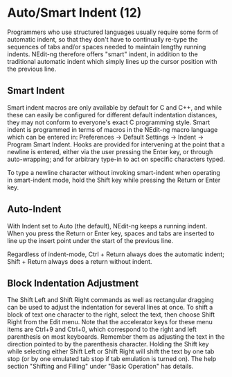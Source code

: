 # Auto/Smart Indent (12)

Programmers who use structured languages usually require some form of
automatic indent, so that they don't have to continually re-type the
sequences of tabs and/or spaces needed to maintain lengthy running
indents. NEdit-ng therefore offers "smart" indent, in addition to the
traditional automatic indent which simply lines up the cursor position
with the previous line.

## Smart Indent

Smart indent macros are only available by default for C and C++, and
while these can easily be configured for different default indentation
distances, they may not conform to everyone's exact C programming style.
Smart indent is programmed in terms of macros in the NEdit-ng macro
language which can be entered in: Preferences &rarr; Default Settings
&rarr; Indent &rarr; Program Smart Indent. Hooks are provided for
intervening at the point that a newline is entered, either via the user
pressing the Enter key, or through auto-wrapping; and for arbitrary
type-in to act on specific characters typed.

To type a newline character without invoking smart-indent when operating
in smart-indent mode, hold the Shift key while pressing the Return or
Enter key.

## Auto-Indent

With Indent set to Auto (the default), NEdit-ng keeps a running indent.
When you press the Return or Enter key, spaces and tabs are inserted to
line up the insert point under the start of the previous line.

Regardless of indent-mode, Ctrl + Return always does the automatic
indent; Shift + Return always does a return without indent.

## Block Indentation Adjustment

The Shift Left and Shift Right commands as well as rectangular dragging
can be used to adjust the indentation for several lines at once. To
shift a block of text one character to the right, select the text, then
choose Shift Right from the Edit menu. Note that the accelerator keys
for these menu items are Ctrl+9 and Ctrl+0, which correspond to the
right and left parenthesis on most keyboards. Remember them as adjusting
the text in the direction pointed to by the parenthesis character.
Holding the Shift key while selecting either Shift Left or Shift Right
will shift the text by one tab stop (or by one emulated tab stop if tab
emulation is turned on). The help section "Shifting and Filling" under
"Basic Operation" has details.
